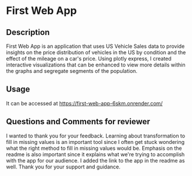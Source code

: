 # First Web App

## Description

First Web App is an application that uses US Vehicle Sales data to provide insights on the price distribution of vehicles in the US by condition and the effect of the mileage on a car's price. Using plotly express, I created interactive visualizations that can be enhanced to view more details within the graphs and segregate segments of the population.

## Usage

 It can be accessed at https://first-web-app-6skm.onrender.com/

 ## Questions and Comments for reviewer

 I wanted to thank you for your feedback. Learning about transformation to fill in missing values is an important tool since I often get stuck wondering what the right method to fill in missing values would be. Emphasis on the readme is also important since it explains what we're trying to accomplish with the app for our audience. I added the link to the app in the readme as well. 
Thank you for your support and guidance.

